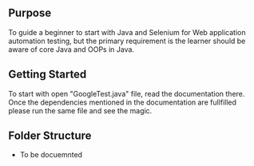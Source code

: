 ## Purpose

To guide a beginner to start with Java and Selenium for Web application automation testing, but the primary requirement is the learner should be aware of core Java and OOPs in Java.

## Getting Started

To start with open "GoogleTest.java" file, read the documentation there. Once the dependencies mentioned in the documentation are fullfilled please run the same file and see the magic.

## Folder Structure
- To be docuemnted